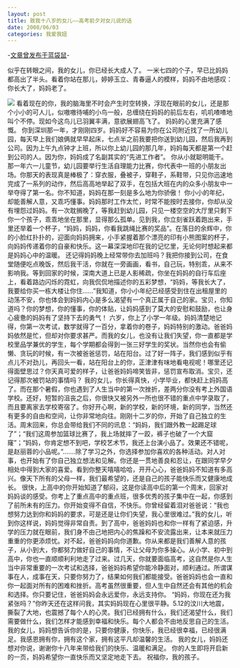 ```yaml
---
layout: post
title: 致我十八岁的女儿——高考前夕对女儿说的话
date: 2008/06/03
categories: 我爱我妞
---
```


-[文章曾发布于蓝袋鼠](http://landaishu.hi2net.com/home/blog_read.asp?id=4175&blogid=54493)-



 似乎在转眼之间，我的女儿，你已经长大成人了。
 一米七四的个子，早已比妈妈都高出了半头。看着你站在那儿，婷婷玉立、青春逼人的模样，妈妈不由地感叹：你长大了，妈妈老了。

![](http://heiniuniu-static.wusisu.com/heiniuniu_uploads/upload20083/2008634256542.jpg)
 看着现在的你，我的脑海里不时会产生时空转换，浮现在眼前的女儿，还是那个小小的可人儿，似嗷嗷待哺的小鸟一般，总缠绕在妈妈的前后左右，叽叽喳喳地叫个不停。现如今这鸟儿已羽翼丰满，意欲展翅高飞了。
 妈妈的心里充满了感慨。
 你到深圳那一年，才刚刚四岁。妈妈好不容易为你在公司附近找了一所幼儿园，每天早上我们娘俩就早早起床，七点半之前我要把你送到幼儿园，然后我再到公司。因为上午九点钟才上班，所以你上幼儿园的那几年，妈妈每天都是第一个赶到公司的人。因为你，妈妈成了名副其实的“先进工作者”。
你从小就聪明能干。那一年六一儿童节，幼儿园要举行生活自理能力比赛，你代表中一班的小朋友出场。你那天的表现真是棒极了：穿衣服，叠被子，穿鞋子，系鞋带，只见你迅速地完成了一系列的动作，然后高高地举起了双手，在包括大班在内的众多小朋友中一举夺得了第一名。你不知道，妈妈在那一刻是多么地为你骄傲！
 你小小的年纪，却能善解人意，又乖巧懂事。妈妈那时工作太忙，时常不能按时去接你，你却从没有埋怨过妈妈。有一次耽搁晚了，等我赶到幼儿园，只见一楼空空的大厅里只剩下你一个孩子，乖乖地坐在那里，显得那么孤单。见到我，你立刻雀跃着跑出来，手里还举着一个杯子，“妈妈，妈妈，你看我跳绳比赛的奖品”。在落日的余辉中，你的小脸红扑扑的，迎面向妈妈拥来，小手紧握着那个漂亮的印有小熊图案的杯子，向妈妈传递着你的自豪和快乐。这一幕深深地印在我的记忆里，无论何时想起来都是妈妈心中的温暖。
 还记得妈妈晚上经常带你去加班吗？我把你接到公司，在食堂随便吃点晚饭，然后我干活，你就在一旁画画，看书，自己玩，特别乖，从来不影响我。等到回家的时候，深南大道上已是人影稀疏，你坐在妈妈的自行车后座上，看着路边闪烁的霓虹，向我侃侃地描述你的五彩梦想，“妈妈，等我长大了，我要给你买一栋大楼让你住......”我知道，你小小年纪已经感受到住在出租屋里的动荡不安，你也体会到妈妈内心是多么渴望有一个真正属于自己的家。宝贝，你知道吗？你的梦想，你的懂事，你的体贴，让妈妈感到了莫大的安慰和鼓励，也让身心疲惫的妈妈有了坚持下去的勇气！
 六岁，你上了小学一年级。妈妈清楚地记得，你第一次考试，数学就得了一百分，拿着你的卷子，妈妈特别的激动。爸爸妈妈依然是忙，但却对你要求甚严。而我的女儿，也没有让我们失望，你一直都是学校里品学兼优的学生，每个学期都会得到一张三好学生的奖状。当然你也会有偷懒、贪玩的时候，有一次被爸爸惩罚，站在阳台。过了好一阵子，我们感到似乎有点儿不对劲儿，再回头一看，站在阳台上的你，正津津有味地看电视呢！哪里还记得面壁思过？你天真可爱的样子，让爸爸妈妈啼笑皆非，惩罚宣布取消。宝贝，还记得那次被罚站的事情吗？
 我的女儿，你长得真快，小学毕业，都快赶上妈妈高了。而在那个暑假，你也遇到了人生当中的第一次挫折，差两分你没有考上外国语学校。还好，短暂的沮丧之后，你很快又被另外一所也很不错的重点中学录取了，而且要离家去学校寄宿了。你好开心啊，新的学校，新的环境，新的同学，当然还有更多的自由和空间，让你非常地向往。刚刚十二岁的你，开始了自己独立的生活。周末回来，你总会带给我们不同的讯息：“妈妈，我们跟外教一起踢足球了”；“我们这周参加篮球比赛了，我上场就摔了一跤，裤子也破了一个大窟窿”；“妈妈，你肯定想不到吧，学校艺术节，我还上台演小品了。效果还不错呢，是赵丽蓉的小品呢。”…….除了学习之外，你选择参加你喜欢的各种活动。对人对事，也开始有了你自己独立想法和见解。你还是一贯地善良和忍让，在跟同学早夕相处中得到大家的喜爱。看到你整天嘻嘻哈哈，开开心心，爸爸妈妈不知道有多高兴。像天下所有的父母一样，我们最希望的，还是自己的孩子能快乐而又健康地成长。
 很快，上高中的你开始知道了郁闷，这是你读高中后的第一个周末，回家对妈妈谈的感受。你考上了重点高中的重点班，很多优秀的孩子集中在一起，你感到了前所未有的压力。你开始变得不自信，不快乐。你曾经留着泪对爸爸说：“我也想努力达到你和妈妈的要求，可是还是让你们失望，我心里很难过。”我的女儿，听到你这样说，妈妈觉得非常自责。到了高中，爸爸妈妈也和你一样有了紧迫感，升学的压力就在眼前，我们身不由己地把内心的焦躁和不安流露出来，让本来就压力重重的你更添烦忧。对不起，爸爸妈妈向你道歉。你从来都是我们善解人意的孩子，从小到大，你都努力做好自己的事情，不让父母为你多操心。从小学、初中到高中，你也一直顺顺利利地走了过来。过几天，你就要面临高考，这自然是你人生当中非常重要的一次考试和选择，爸爸妈妈希望你能冷静面对，顺利通过。所谓谋事在人，成事在天，只要你努力了，结果如何我们都能接受。爸爸妈妈也会一直和你一起面对所有的困难和挫折。高考虽然很重要，但人生中自然还会有其他的机会和选择。你只要记住，爸爸妈妈会永远爱你，永远支持你。
 “妈妈，你现在还为我紧张吗？”你昨天还在这样问我，其实妈妈现在心里很平静。5.12的汶川大地震，撕裂了大地，也震撼了每个人的心灵。我们已经拥有什么，我们还渴望什么，我们需要做什么，我们怎样才能感到幸福和快乐。每个人都会不由地反思自己的生活。我的女儿，妈妈想告诉你的是，只要你健康，你快乐，我已经很幸福，已经很满足。我感恩拥有你，拥有这个家，拥有这平凡却温馨的生活。
 我的女儿，妈妈还想对你说，谢谢你十八年来带给我们的快乐、温暖和满足。
你的人生即将开启新的一页，妈妈希望你一直快乐而又坚定地走下去。
 祝福你，我的孩子。

